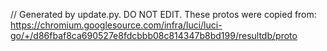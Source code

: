 // Generated by update.py. DO NOT EDIT.
These protos were copied from:
https://chromium.googlesource.com/infra/luci/luci-go/+/d86fbaf8ca690527e8fdcbbb08c814347b8bd199/resultdb/proto
